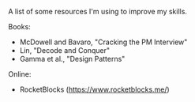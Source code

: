 A list of some resources I'm using to improve my skills.

Books:
- McDowell and Bavaro, "Cracking the PM Interview"
- Lin, "Decode and Conquer"
- Gamma et al., "Design Patterns"

Online:
- RocketBlocks (https://www.rocketblocks.me/)
